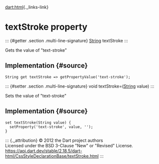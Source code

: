 [dart:html](../../dart-html/dart-html-library){._links-link}

textStroke property
===================

::: {#getter .section .multi-line-signature}
[String](../../dart-core/string-class) textStroke
:::

Gets the value of \"text-stroke\"

Implementation {#source}
--------------

``` {.language-dart data-language="dart"}
String get textStroke => getPropertyValue('text-stroke');
```

::: {#setter .section .multi-line-signature}
void textStroke=([String](../../dart-core/string-class) value)
:::

Sets the value of \"text-stroke\"

Implementation {#source}
--------------

``` {.language-dart data-language="dart"}
set textStroke(String value) {
  setProperty('text-stroke', value, '');
}
```

::: {._attribution}
© 2012 the Dart project authors\
Licensed under the BSD 3-Clause \"New\" or \"Revised\" License.\
<https://api.dart.dev/stable/2.18.5/dart-html/CssStyleDeclarationBase/textStroke.html>
:::
